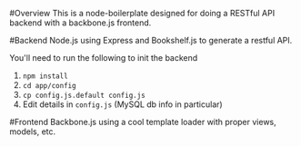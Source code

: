 #Overview
This is a node-boilerplate designed for doing a RESTful API backend with a backbone.js frontend.

#Backend
Node.js using Express and Bookshelf.js to generate a restful API.

You'll need to run the following to init the backend

1. `npm install`
2. `cd app/config`
3. `cp config.js.default config.js`
4. Edit details in `config.js` (MySQL db info in particular)

#Frontend
Backbone.js using a cool template loader with proper views, models, etc.